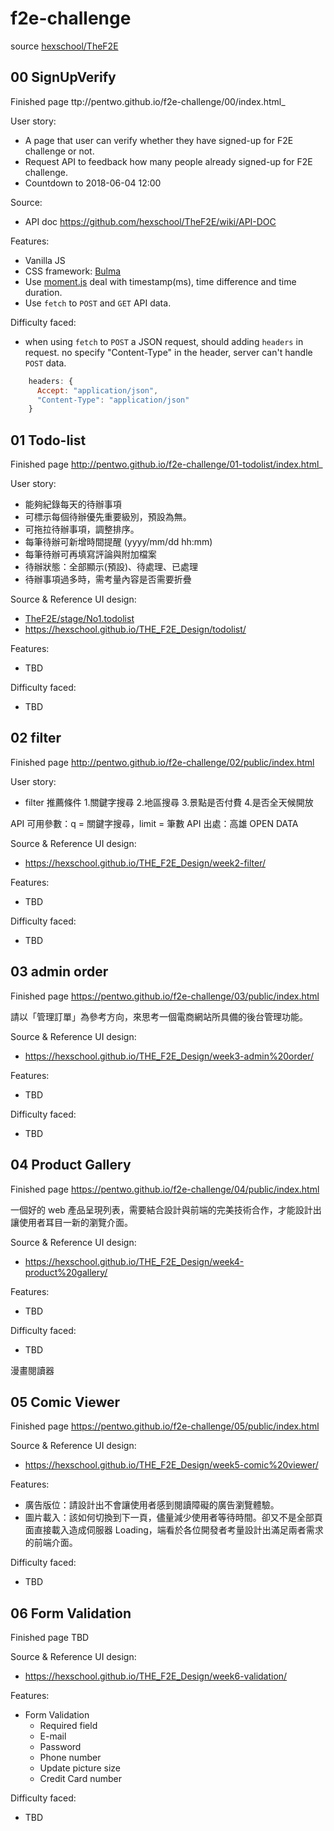 # f2e-challenge

source [hexschool/TheF2E](https://github.com/hexschool/TheF2E)

## 00 SignUpVerify

Finished page
ttp://pentwo.github.io/f2e-challenge/00/index.html\_

User story:

- A page that user can verify whether they have signed-up for F2E challenge or not.
- Request API to feedback how many people already signed-up for F2E challenge.
- Countdown to 2018-06-04 12:00

Source:

- API doc https://github.com/hexschool/TheF2E/wiki/API-DOC

Features:

- Vanilla JS
- CSS framework: [Bulma](https://bulma.io/)
- Use [moment.js](https://momentjs.com/) deal with timestamp(ms), time difference and time duration.
- Use `fetch` to `POST` and `GET` API data.

Difficulty faced:

- when using `fetch` to `POST` a JSON request, should adding `headers` in request. no specify "Content-Type" in the header, server can't handle `POST` data.

```javascript
    headers: {
      Accept: "application/json",
      "Content-Type": "application/json"
    }
```

## 01 Todo-list

Finished page http://pentwo.github.io/f2e-challenge/01-todolist/index.html_

User story:

- 能夠紀錄每天的待辦事項
- 可標示每個待辦優先重要級別，預設為無。
- 可拖拉待辦事項，調整排序。
- 每筆待辦可新增時間提醒 (yyyy/mm/dd hh:mm)
- 每筆待辦可再填寫評論與附加檔案
- 待辦狀態：全部顯示(預設)、待處理、已處理
- 待辦事項過多時，需考量內容是否需要折疊

Source & Reference UI design:

- [ TheF2E/stage/No1.todolist](https://github.com/hexschool/TheF2E/blob/master/stage/No1.todolist.md)
- https://hexschool.github.io/THE_F2E_Design/todolist/

Features:

- TBD

Difficulty faced:

- TBD

## 02 filter

Finished page
http://pentwo.github.io/f2e-challenge/02/public/index.html

User story:

- filter 推薦條件 1.關鍵字搜尋 2.地區搜尋 3.景點是否付費 4.是否全天候開放

API 可用參數：q = 關鍵字搜尋，limit = 筆數
API 出處：高雄 OPEN DATA

Source & Reference UI design:

- https://hexschool.github.io/THE_F2E_Design/week2-filter/

Features:

- TBD

Difficulty faced:

- TBD

## 03 admin order

Finished page https://pentwo.github.io/f2e-challenge/03/public/index.html

請以「管理訂單」為參考方向，來思考一個電商網站所具備的後台管理功能。

Source & Reference UI design:

- https://hexschool.github.io/THE_F2E_Design/week3-admin%20order/

Features:

- TBD

Difficulty faced:

- TBD

## 04 Product Gallery

Finished page https://pentwo.github.io/f2e-challenge/04/public/index.html

一個好的 web 產品呈現列表，需要結合設計與前端的完美技術合作，才能設計出讓使用者耳目一新的瀏覽介面。

Source & Reference UI design:

- https://hexschool.github.io/THE_F2E_Design/week4-product%20gallery/

Features:

- TBD

Difficulty faced:

- TBD

漫畫閱讀器

## 05 Comic Viewer

Finished page https://pentwo.github.io/f2e-challenge/05/public/index.html

Source & Reference UI design:

- https://hexschool.github.io/THE_F2E_Design/week5-comic%20viewer/

Features:

- 廣告版位：請設計出不會讓使用者感到閱讀障礙的廣告瀏覽體驗。
- 圖片載入：該如何切換到下一頁，儘量減少使用者等待時間。卻又不是全部頁面直接載入造成伺服器 Loading，端看於各位開發者考量設計出滿足兩者需求的前端介面。

Difficulty faced:

- TBD

## 06 Form Validation

Finished page TBD

Source & Reference UI design:

- https://hexschool.github.io/THE_F2E_Design/week6-validation/

Features:

- Form Validation
  - Required field
  - E-mail
  - Password
  - Phone number
  - Update picture size
  - Credit Card number

Difficulty faced:

- TBD
